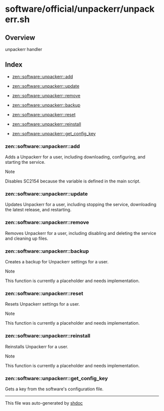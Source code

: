 # software/official/unpackerr/unpackerr.sh

## Overview

unpackerr handler

## Index

* [zen::software::unpackerr::add](#zensoftwareunpackerradd)

* [zen::software::unpackerr::update](#zensoftwareunpackerrupdate)

* [zen::software::unpackerr::remove](#zensoftwareunpackerrremove)

* [zen::software::unpackerr::backup](#zensoftwareunpackerrbackup)

* [zen::software::unpackerr::reset](#zensoftwareunpackerrreset)

* [zen::software::unpackerr::reinstall](#zensoftwareunpackerrreinstall)

* [zen::software::unpackerr::get_config_key](#zensoftwareunpackerrgetconfigkey)


### zen::software::unpackerr::add

Adds a Unpackerr for a user, including downloading, configuring, and starting the service.

> [!NOTE]
> Disables SC2154 because the variable is defined in the main script.

### zen::software::unpackerr::update

Updates Unpackerr for a user, including stopping the service, downloading the latest release, and restarting.

### zen::software::unpackerr::remove

Removes Unpackerr for a user, including disabling and deleting the service and cleaning up files.

### zen::software::unpackerr::backup

Creates a backup for Unpackerr settings for a user.

> [!NOTE]
> This function is currently a placeholder and needs implementation.

### zen::software::unpackerr::reset

Resets Unpackerr settings for a user.

> [!NOTE]
> This function is currently a placeholder and needs implementation.

### zen::software::unpackerr::reinstall

Reinstalls Unpackerr for a user.

> [!NOTE]
> This function is currently a placeholder and needs implementation.

### zen::software::unpackerr::get_config_key

Gets a key from the software's configuration file.

---
This file was auto-generated by [shdoc](https://github.com/MediaEase/shdoc)
